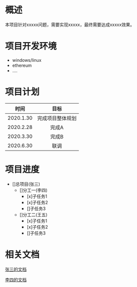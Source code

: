 # 概述

本项目针对xxxxx问题，需要实现xxxxx，最终需要达成xxxxx效果。

# 项目开发环境

* windows/linux
* ethereum
* ....

# 项目计划

|   时间    |       目标       |
| :-------: | :--------------: |
| 2020.1.30 | 完成项目整体规划 |
| 2020.2.28 |      完成A       |
| 2020.3.30 |      完成B       |
| 2020.6.30 |       联调       |

# 项目进度

- []总项目(张三)
  - []分工一(李四)
    - [x]子任务1
    - [x]子任务2
    - []子任务3
  - []分工二(王五)
    - [x]子任务1
    - [x]子任务2
    - []子任务3

# 相关文档

[张三的文档]()

[李四的文档]()

